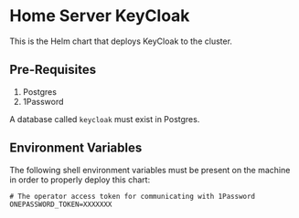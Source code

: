 # Home Server KeyCloak

This is the Helm chart that deploys KeyCloak to the cluster.

## Pre-Requisites

1. Postgres
2. 1Password

A database called `keycloak` must exist in Postgres.

## Environment Variables

The following shell environment variables must be present on the machine in order to properly deploy this chart:

```
# The operator access token for communicating with 1Password
ONEPASSWORD_TOKEN=XXXXXXX
```